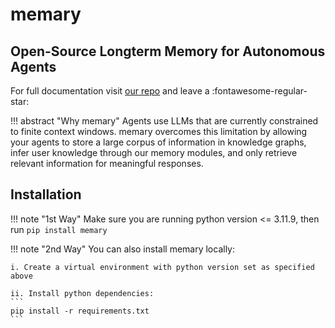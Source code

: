 # memary 

## Open-Source Longterm Memory for Autonomous Agents 

For full documentation visit [our repo](https://github.com/kingjulio8238/memary/tree/ollama-integration) and leave a :fontawesome-regular-star: 

!!! abstract "Why memary"
    Agents use LLMs that are currently constrained to finite context windows. memary overcomes this limitation by allowing your agents to store a large corpus of information in knowledge graphs, infer user knowledge through our memory modules, and only retrieve relevant information for meaningful responses.

## Installation 
!!! note "1st Way"
    Make sure you are running python version <= 3.11.9, then run 
    ```
    pip install memary
    ```

!!! note "2nd Way"
    You can also install memary locally: 

    i. Create a virtual environment with python version set as specified above 

    ii. Install python dependencies: 
    ```
    pip install -r requirements.txt
    ```